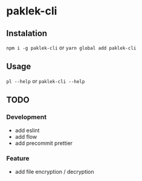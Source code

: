 # paklek-cli
## Instalation
`npm i -g paklek-cli` or `yarn global add paklek-cli`

## Usage
`pl --help` or `paklek-cli --help`

## TODO
### Development
- add eslint
- add flow
- add precommit prettier
### Feature
- add file encryption / decryption
